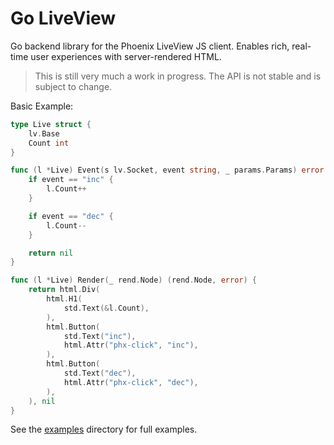 # Go LiveView

Go backend library for the Phoenix LiveView JS client. Enables rich, real-time user experiences with server-rendered HTML.


> This is still very much a work in progress. The API is not stable and is subject to change.


Basic Example:

```go
type Live struct {
	lv.Base
	Count int
}

func (l *Live) Event(s lv.Socket, event string, _ params.Params) error {
	if event == "inc" {
		l.Count++
	}

	if event == "dec" {
		l.Count--
	}

	return nil
}

func (l *Live) Render(_ rend.Node) (rend.Node, error) {
	return html.Div(
		html.H1(
			std.Text(&l.Count),
		),
		html.Button(
			std.Text("inc"),
			html.Attr("phx-click", "inc"),
		),
		html.Button(
			std.Text("dec"),
			html.Attr("phx-click", "dec"),
		),
	), nil
}

```

See the [examples](https://github.com/sethpollack/go-live-view/tree/main/examples) directory for full examples.
